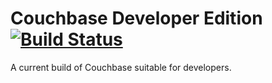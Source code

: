 # Couchbase Developer Edition [![Build Status](https://travis-ci.org/mschoch/cbde.svg?branch=master)](https://travis-ci.org/mschoch/cbde)

A current build of Couchbase suitable for developers.
